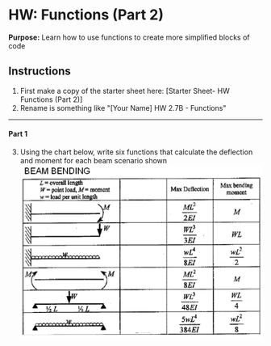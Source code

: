 #  HW: Functions (Part 2)

**Purpose:** Learn how to use functions to create more simplified blocks of code

##  Instructions
1. First make a copy of the starter sheet here: [Starter Sheet- HW Functions (Part 2)]
2. Rename is something like "[Your Name] HW 2.7B - Functions"

---

#### Part 1
3. Using the chart below, write six functions that calculate the deflection and moment for each beam scenario shown
  ![beamchart.png](images/beamchart.png)
